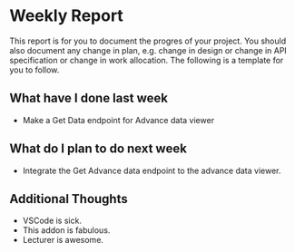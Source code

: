# Weekly Report

This report is for you to document the progres of your project. You should also document any change in plan, e.g. change in design or change in API specification or change in work allocation. The following is a template for you to follow.

## What have I done last week

- Make a Get Data endpoint for Advance data viewer

## What do I plan to do next week

- Integrate the Get Advance data endpoint to the advance data viewer.

## Additional Thoughts

-   VSCode is sick.
-   This addon is fabulous.
-   Lecturer is awesome.

